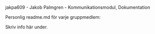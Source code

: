 jakpa609 - Jakob Palmgren - Kommunikationsmodul, Dokumentation

Personlig readme.md för varje gruppmedlem:

Skriv info här under.